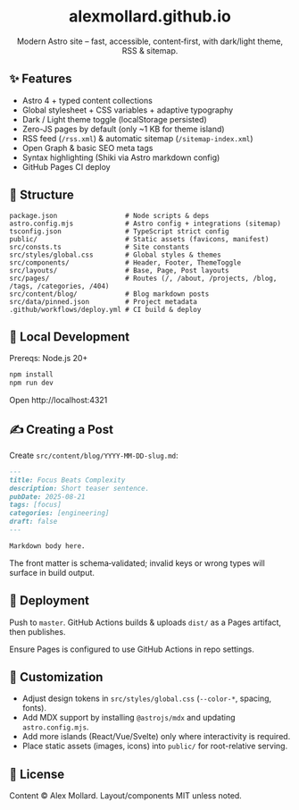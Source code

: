 <h1 align="center">alexmollard.github.io</h1>
<p align="center">Modern Astro site – fast, accessible, content‑first, with dark/light theme, RSS & sitemap.</p>

## ✨ Features

- Astro 4 + typed content collections
- Global stylesheet + CSS variables + adaptive typography
- Dark / Light theme toggle (localStorage persisted)
- Zero-JS pages by default (only ~1 KB for theme island)
- RSS feed (`/rss.xml`) & automatic sitemap (`/sitemap-index.xml`)
- Open Graph & basic SEO meta tags
- Syntax highlighting (Shiki via Astro markdown config)
- GitHub Pages CI deploy

## 📁 Structure

```
package.json                 # Node scripts & deps
astro.config.mjs             # Astro config + integrations (sitemap)
tsconfig.json                # TypeScript strict config
public/                      # Static assets (favicons, manifest)
src/consts.ts                # Site constants
src/styles/global.css        # Global styles & themes
src/components/              # Header, Footer, ThemeToggle
src/layouts/                 # Base, Page, Post layouts
src/pages/                   # Routes (/, /about, /projects, /blog, /tags, /categories, /404)
src/content/blog/            # Blog markdown posts
src/data/pinned.json         # Project metadata
.github/workflows/deploy.yml # CI build & deploy
```

## 🧪 Local Development

Prereqs: Node.js 20+

```powershell
npm install
npm run dev
```

Open http://localhost:4321

## ✍️ Creating a Post

Create `src/content/blog/YYYY-MM-DD-slug.md`:

```markdown
---
title: Focus Beats Complexity
description: Short teaser sentence.
pubDate: 2025-08-21
tags: [focus]
categories: [engineering]
draft: false
---

Markdown body here.
```

The front matter is schema‑validated; invalid keys or wrong types will surface in build output.

## 🚀 Deployment

Push to `master`. GitHub Actions builds & uploads `dist/` as a Pages artifact, then publishes.

Ensure Pages is configured to use GitHub Actions in repo settings.

## 🔧 Customization

- Adjust design tokens in `src/styles/global.css` (`--color-*`, spacing, fonts).
- Add MDX support by installing `@astrojs/mdx` and updating `astro.config.mjs`.
- Add more islands (React/Vue/Svelte) only where interactivity is required.
- Place static assets (images, icons) into `public/` for root-relative serving.

## 📄 License

Content © Alex Mollard. Layout/components MIT unless noted.

